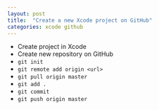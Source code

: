 ```yaml
---
layout: post
title:  "Create a new Xcode project on GitHub"
categories: xcode github 
---
```


- Create project in Xcode
- Create new repository on GitHub
- `git init`
- `git remote add origin <url>`
- `git pull origin master`
- `git add .`
- `git commit`
- `git push origin master`